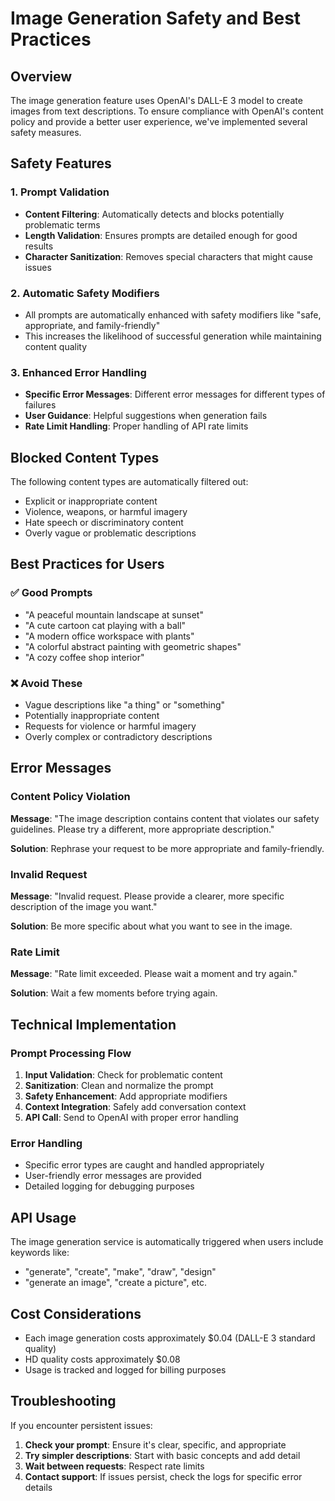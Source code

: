 # Image Generation Safety and Best Practices

## Overview

The image generation feature uses OpenAI's DALL-E 3 model to create images from text descriptions. To ensure compliance with OpenAI's content policy and provide a better user experience, we've implemented several safety measures.

## Safety Features

### 1. Prompt Validation
- **Content Filtering**: Automatically detects and blocks potentially problematic terms
- **Length Validation**: Ensures prompts are detailed enough for good results
- **Character Sanitization**: Removes special characters that might cause issues

### 2. Automatic Safety Modifiers
- All prompts are automatically enhanced with safety modifiers like "safe, appropriate, and family-friendly"
- This increases the likelihood of successful generation while maintaining content quality

### 3. Enhanced Error Handling
- **Specific Error Messages**: Different error messages for different types of failures
- **User Guidance**: Helpful suggestions when generation fails
- **Rate Limit Handling**: Proper handling of API rate limits

## Blocked Content Types

The following content types are automatically filtered out:
- Explicit or inappropriate content
- Violence, weapons, or harmful imagery
- Hate speech or discriminatory content
- Overly vague or problematic descriptions

## Best Practices for Users

### ✅ Good Prompts
- "A peaceful mountain landscape at sunset"
- "A cute cartoon cat playing with a ball"
- "A modern office workspace with plants"
- "A colorful abstract painting with geometric shapes"
- "A cozy coffee shop interior"

### ❌ Avoid These
- Vague descriptions like "a thing" or "something"
- Potentially inappropriate content
- Requests for violence or harmful imagery
- Overly complex or contradictory descriptions

## Error Messages

### Content Policy Violation
**Message**: "The image description contains content that violates our safety guidelines. Please try a different, more appropriate description."

**Solution**: Rephrase your request to be more appropriate and family-friendly.

### Invalid Request
**Message**: "Invalid request. Please provide a clearer, more specific description of the image you want."

**Solution**: Be more specific about what you want to see in the image.

### Rate Limit
**Message**: "Rate limit exceeded. Please wait a moment and try again."

**Solution**: Wait a few moments before trying again.

## Technical Implementation

### Prompt Processing Flow
1. **Input Validation**: Check for problematic content
2. **Sanitization**: Clean and normalize the prompt
3. **Safety Enhancement**: Add appropriate modifiers
4. **Context Integration**: Safely add conversation context
5. **API Call**: Send to OpenAI with proper error handling

### Error Handling
- Specific error types are caught and handled appropriately
- User-friendly error messages are provided
- Detailed logging for debugging purposes

## API Usage

The image generation service is automatically triggered when users include keywords like:
- "generate", "create", "make", "draw", "design"
- "generate an image", "create a picture", etc.

## Cost Considerations

- Each image generation costs approximately $0.04 (DALL-E 3 standard quality)
- HD quality costs approximately $0.08
- Usage is tracked and logged for billing purposes

## Troubleshooting

If you encounter persistent issues:

1. **Check your prompt**: Ensure it's clear, specific, and appropriate
2. **Try simpler descriptions**: Start with basic concepts and add detail
3. **Wait between requests**: Respect rate limits
4. **Contact support**: If issues persist, check the logs for specific error details 